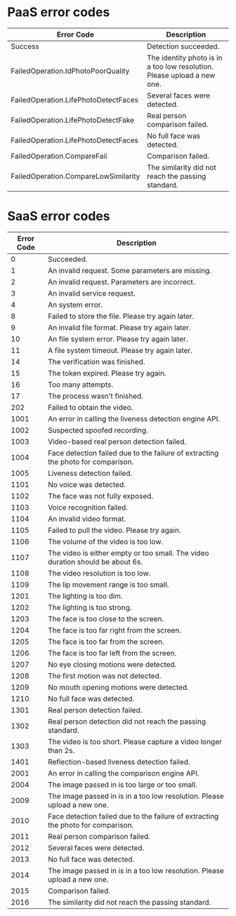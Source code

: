# PaaS error codes


| Error Code | Description |
| ------- | ------- |
|Success |Detection succeeded. |
|FailedOperation.IdPhotoPoorQuality |The identity photo is in a too low resolution. Please upload a new one. |
|FailedOperation.LifePhotoDetectFaces |Several faces were detected. |
|FailedOperation.LifePhotoDetectFake |Real person comparison failed. |
|FailedOperation.LifePhotoDetectFaces |No full face was detected. |
|FailedOperation.CompareFail |Comparison failed. |
| FailedOperation.CompareLowSimilarity | The similarity did not reach the passing standard. |

# SaaS error codes

| Error Code | Description |
| ------- | ------- |
|0 |Succeeded. |
|1 |An invalid request. Some parameters are missing. |
|2 |An invalid request. Parameters are incorrect. |
|3 |An invalid service request. |
|4 |An system error. |
|8 |Failed to store the file. Please try again later. |
|9 |An invalid file format. Please try again later. |
|10 |An file system error. Please try again later. |
|11 | A file system timeout. Please try again later. |
|14 |The verification was finished. |
|15 |The token expired. Please try again. |
|16 |Too many attempts. |
|17 |The process wasn't finished. |
|202 |Failed to obtain the video. |
|1001 |An error in calling the liveness detection engine API. |
|1002 |Suspected spoofed recording. |
|1003 |Video-based real person detection failed. |
|1004 |Face detection failed due to the failure of extracting the photo for comparison. |
|1005 |Liveness detection failed. |
|1101 |No voice was detected. |
|1102 |The face was not fully exposed. |
|1103 |Voice recognition failed. |
|1104 |An invalid video format. |
|1105 |Failed to pull the video. Please try again. |
|1106 |The volume of the video is too low. |
|1107 |The video is either empty or too small. The video duration should be about 6s. |
|1108 |The video resolution is too low. |
|1109 |The lip movement range is too small. |
|1201 |The lighting is too dim. |
|1202 |The lighting is too strong. |
|1203 |The face is too close to the screen. |
|1204 |The face is too far right from the screen. |
|1205 | The face is too far from the screen. |
|1206 |The face is too far left from the screen. |
|1207 |No eye closing motions were detected. |
|1208 |The first motion was not detected. |
|1209 |No mouth opening motions were detected. |
|1210 |No full face was detected. |
|1301 |Real person detection failed. |
|1302 |Real person detection did not reach the passing standard. |
|1303 |The video is too short. Please capture a video longer than 2s. |
|1401 |Reflection-based liveness detection failed. |
|2001 |An error in calling the comparison engine API. |
|2004 |The image passed in is too large or too small. |
|2009 |The image passed in is in a too low resolution. Please upload a new one. |
|2010 |Face detection failed due to the failure of extracting the photo for comparison. |
|2011 |Real person comparison failed. |
|2012 |Several faces were detected. |
|2013 |No full face was detected. |
|2014 |The image passed in is in a too low resolution. Please upload a new one. |
|2015 |Comparison failed. |
|2016 |The similarity did not reach the passing standard. |